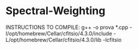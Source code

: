 # Spectral-Weighting

INSTRUCTIONS TO COMPILE:
g++ -o prova *.cpp -I/opt/homebrew/Cellar/cfitsio/4.3.0/include -L/opt/homebrew/Cellar/cfitsio/4.3.0/lib 
-lcfitsio
